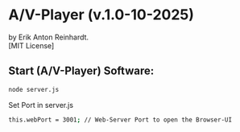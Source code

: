 # A/V-Player (v.1.0-10-2025)

by Erik Anton Reinhardt.<br>
[MIT License]

## Start (A/V-Player) Software:

```bash
node server.js
```

Set Port in server.js

```bash
this.webPort = 3001; // Web-Server Port to open the Browser-UI
```
